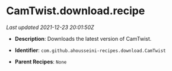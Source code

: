 # CamTwist.download.recipe

_Last updated 2021-12-23 20:01:50Z_

- **Description**: Downloads the latest version of CamTwist.

- **Identifier**: `com.github.ahousseini-recipes.download.CamTwist`

- **Parent Recipes**: `None`
